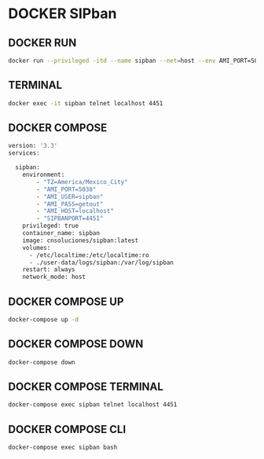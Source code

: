 # DOCKER SIPban

## DOCKER RUN
```bash
docker run --privileged -itd --name sipban --net=host --env AMI_PORT=5038 --env AMI_USER=sipban --env AMI_PASS=getout --env AMI_HOST=localhost cnsoluciones/sipban
```

## TERMINAL
```bash
docker exec -it sipban telnet localhost 4451
```

## DOCKER COMPOSE

```bash
version: '3.3'
services:

  sipban:
    environment:
        - "TZ=America/Mexico_City"
        - "AMI_PORT=5038"
        - "AMI_USER=sipban"
        - "AMI_PASS=getout"
        - "AMI_HOST=localhost"
        - "SIPBANPORT=4451"
    privileged: true
    container_name: sipban
    image: cnsoluciones/sipban:latest
    volumes:
      - /etc/localtime:/etc/localtime:ro
      - ./user-data/logs/sipban:/var/log/sipban
    restart: always
    network_mode: host
```

## DOCKER COMPOSE UP
```bash
docker-compose up -d
```

## DOCKER COMPOSE DOWN
```bash
docker-compose down
```

## DOCKER COMPOSE TERMINAL
```bash
docker-compose exec sipban telnet localhost 4451
```

## DOCKER COMPOSE CLI
```bash
docker-compose exec sipban bash
```

